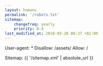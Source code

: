 ```yaml
---
layout: humans
permalink: '/robots.txt'
sitemap:
    changefreq: yearly
    priority: 0.4
last_modified_at: 2018-03-28 00:37 +02:00
---
```

User-agent: *
Disallow: /assets/
Allow: /

Sitemap: {{ '/sitemap.xml' | absolute_url }}
